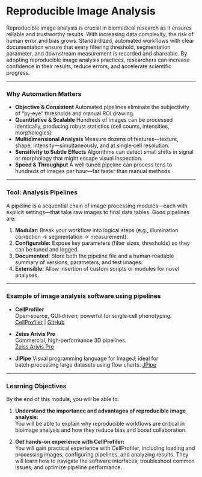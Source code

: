 # Reproducible Image Analysis

Reproducible image analysis is crucial in biomedical research as it ensures reliable and 
trustworthy results. With increasing data complexity, the risk of human error and bias grows. 
Standardized, automated workflows with clear documentation ensure that every 
filtering threshold, segmentation parameter, and downstream measurement is recorded and shareable.
By adopting reproducible image analysis practices, researchers can 
increase confidence in their results, reduce errors, and accelerate scientific progress.

---

### Why Automation Matters

* **Objective & Consistent**
  Automated pipelines eliminate the subjectivity of “by‑eye” thresholds and manual ROI drawing.
* **Quantitative & Scalable**
  Hundreds of images can be processed identically, producing robust statistics (cell counts, intensities, morphologies).
* **Multidimensional Analysis**
  Measure dozens of features—texture, shape, intensity—simultaneously, and at single‑cell resolution.
* **Sensitivity to Subtle Effects**
  Algorithms can detect small shifts in signal or morphology that might escape visual inspection.
* **Speed & Throughput**
  A well‑tuned pipeline can process tens to hundreds of images per hour—far faster than manual methods.

---

### Tool: Analysis Pipelines

A pipeline is a sequential chain of image‑processing modules—each with explicit settings—that take raw images to final data 
tables. Good pipelines are:

1. **Modular:** Break your workflow into logical steps (e.g., illumination correction → segmentation → measurement).
2. **Configurable:** Expose key parameters (filter sizes, thresholds) so they can be tuned and logged.
3. **Documented:** Store both the pipeline file and a human‑readable summary of versions, parameters, and test images.
4. **Extensible:** Allow insertion of custom scripts or modules for novel analyses.

---

### Example of image analysis software using pipelines

- **CellProfiler**<br>
Open‑source, GUI‑driven; powerful for single‑cell phenotyping. <br>
[CellProfiler](https://cellprofiler.org/) | [GitHub](https://github.com/CellProfiler)

- **Zeiss Arivis Pro** <br>
Commercial, high‑performance 3D pipelines. <br>
[Zeiss Arivis Pro](https://www.zeiss.com/microscopy/de/produkte/software/arivis-pro.html)

- **JIPipe**
Visual programming language for ImageJ; ideal for batch‑processing large datasets using flow charts.
[JPipe](https://jipipe.hki-jena.de/)

---

### Learning Objectives

By the end of this module, you will be able to:

1. **Understand the importance and advantages of reproducible image analysis:** <br>
You will be able to explain why reproducible workflows are critical in bioimage analysis and how they reduce bias 
and boost collaboration.

2. **Get hands-on experience with CellProfiler:** <br>
You will gain practical experience with CellProfiler, including loading and processing images, configuring pipelines, 
and analyzing results. They will learn how to navigate the software interfaces, troubleshoot common issues, and optimize 
pipeline performance.
